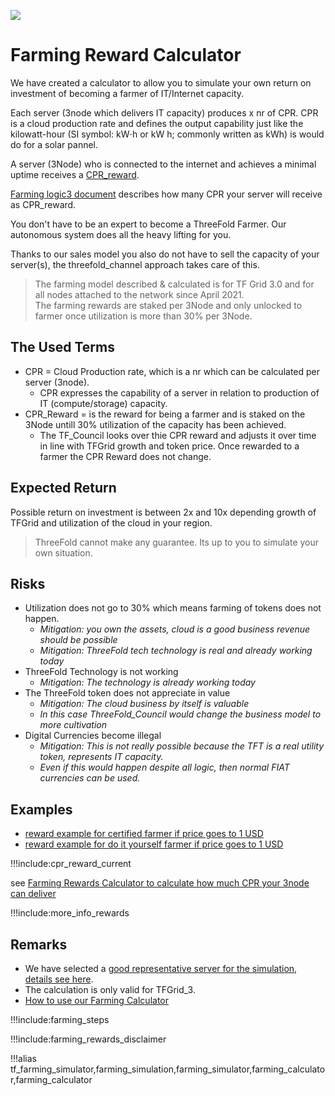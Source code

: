 ![](img/becomefarmer.png)

# Farming Reward Calculator

We have created a calculator to allow you to simulate your own return on investment of becoming a farmer of IT/Internet capacity.

Each server (3node which delivers IT capacity) produces x nr of CPR. CPR is a cloud production rate and defines the output capability just like the kilowatt-hour (SI symbol: kW⋅h or kW h; commonly written as kWh) is would do for a solar pannel.

A server (3Node) who is connected to the internet and achieves a minimal uptime receives a [CPR_reward](cpr_reward_current).

[Farming logic3 document](farming_logic3) describes how many CPR your server will receive as CPR_reward.

You don't have to be an expert to become a ThreeFold Farmer. Our autonomous system does all the heavy lifting for you.

Thanks to our sales model you also do not have to sell the capacity of your server(s), the threefold_channel approach takes care of this.

> The farming model described & calculated is for TF Grid 3.0 and for all nodes attached to the network since April 2021.<BR>
> The farming rewards are staked per 3Node and only unlocked to farmer once utilization is more than 30% per 3Node.

## The Used Terms

- CPR = Cloud Production rate, which is a nr which can be calculated per server (3node).
  - CPR expresses the capability of a server in relation to production of IT (compute/storage) capacity.
- CPR_Reward = is the reward for being a farmer and is staked on the 3Node untill 30% utilization of the capacity has been achieved.
  - The TF_Council looks over thie CPR reward and adjusts it over time in line with TFGrid growth and token price. Once rewarded to a farmer the CPR Reward does not change.

## Expected Return

Possible return on investment is between 2x and 10x depending growth of TFGrid and utilization of the cloud in your region.

> ThreeFold cannot make any guarantee. Its up to you to simulate your own situation.

## Risks

- Utilization does not go to 30% which means farming of tokens does not happen.
  - _Mitigation: you own the assets, cloud is a good business revenue should be possible_
  - _Mitigation: ThreeFold tech technology is real and already working today_
- ThreeFold Technology is not working
  - _Mitigation: The technology is already working today_
- The ThreeFold token does not appreciate in value
  - _Mitigation: The cloud business by itself is valuable_
  - _In this case ThreeFold_Council would change the business model to more cultivation_
- Digital Currencies become illegal
  - _Mitigation: This is not really possible because the TFT is a real utility token, represents IT capacity._
  - _Even if this would happen despite all logic, then normal FIAT currencies can be used._

## Examples

- [reward example for certified farmer if price goes to 1 USD](farming_calculator_certified)
- [reward example for do it yourself farmer if price goes to 1 USD](farming_calculator_diy)

!!!include:cpr_reward_current

see [Farming Rewards Calculator to calculate how much CPR your 3node can deliver](https://secure.threefold.me/sheet/#/2/sheet/view/nUm5YaP4SnZ3ag4OjLvB-hKXBff2Oltk+th+3rt6h2g/)

!!!include:more_info_rewards

## Remarks

- We have selected a [good representative server for the simulation, details see here](farming_hardware_remarks).
- The calculation is only valid for TFGrid_3.
- [How to use our Farming Calculator](farming_rewards_howto)

!!!include:farming_steps

!!!include:farming_rewards_disclaimer

!!!alias tf_farming_simulator,farming_simulation,farming_simulator,farming_calculator,farming_calculator
